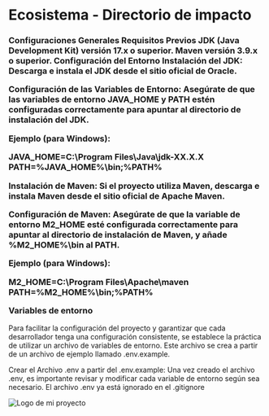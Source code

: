 <h1>Ecosistema - Directorio de impacto</h1>

<h3>Configuraciones Generales
Requisitos Previos
JDK (Java Development Kit) versión 17.x o superior.
Maven versión 3.9.x o superior.
Configuración del Entorno
Instalación del JDK: Descarga e instala el JDK desde el sitio oficial de Oracle.

Configuración de las Variables de Entorno: Asegúrate de que las variables de entorno JAVA_HOME y PATH estén configuradas correctamente para apuntar al directorio de instalación del JDK.

Ejemplo (para Windows):

JAVA_HOME=C:\Program Files\Java\jdk-XX.X.X PATH=%JAVA_HOME%\bin;%PATH%

Instalación de Maven: Si el proyecto utiliza Maven, descarga e instala Maven desde el sitio oficial de Apache Maven.

Configuración de Maven: Asegúrate de que la variable de entorno M2_HOME esté configurada correctamente para apuntar al directorio de instalación de Maven, y añade %M2_HOME%\bin al PATH.

Ejemplo (para Windows):

M2_HOME=C:\Program Files\Apache\maven PATH=%M2_HOME%\bin;%PATH%

Variables de entorno</h3>
Para facilitar la configuración del proyecto y garantizar que cada desarrollador tenga una configuración consistente, se establece la práctica de utilizar un archivo de variables de entorno. Este archivo se crea a partir de un archivo de ejemplo llamado .env.example.

Crear el Archivo .env a partir del .env.example:
Una vez creado el archivo .env, es importante revisar y modificar cada variable de entorno según sea necesario.
El archivo .env ya está ignorado en el .gitignore

![Logo de mi proyecto](https://raw.githubusercontent.com/tuusuario/turepositorio/main/nombre_de_tu_imagen.png)


